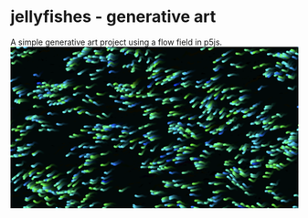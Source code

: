 # jellyfishes - generative art
A simple generative art project using a flow field in p5js.
![Picture of Flow Field](https://github.com/NicolasKaufmann/p5jsFlowField/blob/main/FlowField.png)
